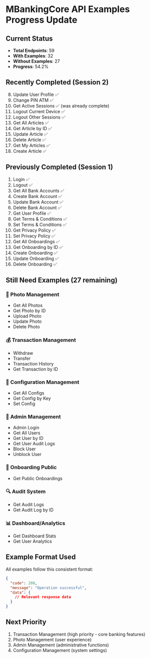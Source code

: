 # MBankingCore API Examples Progress Update

## Current Status
- **Total Endpoints**: 59
- **With Examples**: 32
- **Without Examples**: 27
- **Progress**: 54.2%

## Recently Completed (Session 2)
8. Update User Profile ✅
9. Change PIN ATM ✅
10. Get Active Sessions ✅ (was already complete)
11. Logout Current Device ✅
12. Logout Other Sessions ✅
13. Get All Articles ✅
14. Get Article by ID ✅
15. Update Article ✅
16. Delete Article ✅
17. Get My Articles ✅
18. Create Article ✅

## Previously Completed (Session 1)
1. Login ✅
2. Logout ✅
3. Get All Bank Accounts ✅
4. Create Bank Account ✅
5. Update Bank Account ✅
6. Delete Bank Account ✅
7. Get User Profile ✅
8. Get Terms & Conditions ✅
9. Set Terms & Conditions ✅
10. Get Privacy Policy ✅
11. Set Privacy Policy ✅
12. Get All Onboardings ✅
13. Get Onboarding by ID ✅
14. Create Onboarding ✅
15. Update Onboarding ✅
16. Delete Onboarding ✅

## Still Need Examples (27 remaining)
### 📸 Photo Management
- Get All Photos
- Get Photo by ID
- Upload Photo
- Update Photo
- Delete Photo

### 💰 Transaction Management
- Withdraw
- Transfer
- Transaction History
- Get Transaction by ID

### 🔧 Configuration Management
- Get All Configs
- Get Config by Key
- Set Config

### 👥 Admin Management
- Admin Login
- Get All Users
- Get User by ID
- Get User Audit Logs
- Block User
- Unblock User

### 🎯 Onboarding Public
- Get Public Onboardings

### 🔍 Audit System
- Get Audit Logs
- Get Audit Log by ID

### 📊 Dashboard/Analytics
- Get Dashboard Stats
- Get User Analytics

## Example Format Used
All examples follow this consistent format:
```json
{
  "code": 200,
  "message": "Operation successful",
  "data": {
    // Relevant response data
  }
}
```

## Next Priority
1. Transaction Management (high priority - core banking features)
2. Photo Management (user experience)
3. Admin Management (administrative functions)
4. Configuration Management (system settings)
